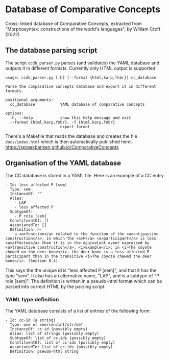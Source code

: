 # Database of Comparative Concepts
Cross-linked database of Comparative Concepts, extracted from "Morphosyntax: constructions of the world's languages", by William Croft (2022)

## The database parsing script

The script `ccdb_parser.py` parses (and validates) the YAML database and outputs it in different formats. Currently only HTML output is supported.

```
usage: ccdb_parser.py [-h] [--format {html,karp,fnbr}] cc_database

Parse the comparative concepts database and export it in different formats.

positional arguments:
  cc_database           YAML database of comparative concepts

options:
  -h, --help            show this help message and exit
  --format {html,karp,fnbr}, -f {html,karp,fnbr}
                        export format
```

There's a Makefile that reads the database and creates the file `docs/index.html` which is then automatically published here: <https://spraakbanken.github.io/ComparativeConcepts>

## Organisation of the YAML database

The CC database is stored in a YAML file. 
Here is an example of a CC entry:

```
- Id: less affected P [sem]
  Type: sem
  InstanceOf: ""
  Alias:
    - LAP
    - less affected P
  SubtypeOf:
    - P role [sem]
  ConstituentOf: []
  AssociatedTo: []
  Definition: >-
    a <a>function</a> related to the function of the <a>antipassive construction</a>, in which the <a>P</a> <a>participant</a> is less <a>affected</a> than it is in the equivalent event expressed by <a>transitive construction</a>. <i>Example</i>: in <i>The coyote chewed on the deer bone</i>, the deer bone is a less affected P participant than in the transitive <i>The coyote chewed the deer bone</i>. (Section 8.4)
```
This says the the unique id is "less affected P [sem]", and that it has the type "sem". It also has an alternative name, "LAP", and is a subtype of "P role [sem]". The definition is written in a pseudo-html format which can be parsed into correct HTML by the parsing script. 

### YAML type definition

The YAML database consists of a list of entries of the following form:
```
- Id: cc-id (a string)
  Type: one of sem/cxn/inf/str/def
  InstanceOf: cc-id (possibly empty)
  Alias: list of strings (possibly empty)
  SubtypeOf: list of cc-ids (possibly empty)
  ConstituentOf: list of cc-ids (possibly empty)
  AssociatedTo: list of cc-ids (possibly empty)
  Definition: pseudo-html string
```
